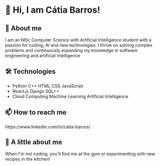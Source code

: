 <h1>👋 Hi, I am Cátia Barros!</h1>

<h2>👀 About me</h2>
<p> I am an MSc Computer Science with Artificial Intelligence student with a passion for coding, AI and new technologies. I thrive on solving complex problems and continuously expanding my knowledge in software engineering and artificial intelligence</p>

<h2>🛠️ Technologies</h2>
<ul>
  <li>Python C++ HTML CSS JavaScript</li>
  <li>React.js Django SQL++</li>
  <li>Cloud Computing Machine Learning Artificial Intelligence</li>
</ul>

<h2>📫 How to reach me</h2>
https://www.linkedin.com/in/catia-barros/

<h2>🌟 A little about me</h2>
<p>When I'm not coding, you'll find me at the gym or experimenting with new recipes in the kitchen!</p>
